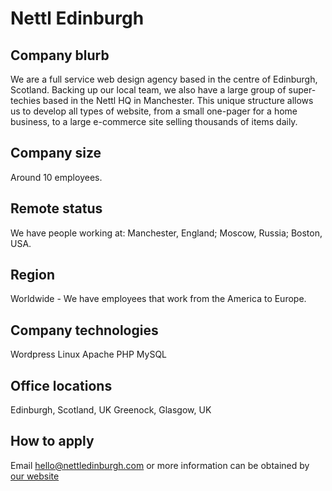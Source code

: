 # Nettl Edinburgh

## Company blurb

We are a full service web design agency based in the centre of Edinburgh, Scotland. Backing up our local team, we also have a large group of super-techies based in the Nettl HQ in Manchester. This unique structure allows us to develop all types of website, from a small one-pager for a home business, to a large e-commerce site selling thousands of items daily.

## Company size

Around 10 employees.

## Remote status

We have people working at: Manchester, England; Moscow, Russia; Boston, USA.

## Region

Worldwide - We have employees that work from the America to Europe.

## Company technologies

Wordpress
Linux
Apache
PHP
MySQL

## Office locations

Edinburgh, Scotland, UK
Greenock, Glasgow, UK
## How to apply

Email hello@nettledinburgh.com or more information can be obtained by [our website](http://www.webdesignedinburgh.com/)
